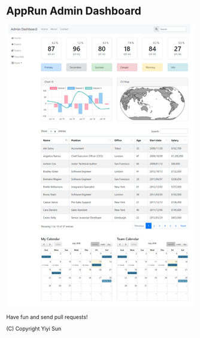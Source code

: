 # AppRun Admin Dashboard

![Screenshot](screenshot.png)

Have fun and send pull requests!

(C) Copyright Yiyi Sun